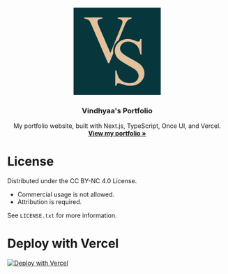 <!-- PROJECT LOGO -->
<br />
<div align="center">
  <a href="https://github.com/Vindhyaa-Saravanan/My-Latest-Portfolio">
    <img src="src\app\logo.png" alt="Logo" width="200" height="200">
  </a>

<h3 align="center">Vindhyaa's Portfolio</h3>

  <p align="center">
    My portfolio website, built with Next.js, TypeScript, Once UI, and Vercel.
    <br />
    <a href="https://vindhyaa-portfolio.vercel.app/"><strong>View my portfolio »</strong></a>
  </p>
</div>

# **License**

Distributed under the CC BY-NC 4.0 License.
- Commercial usage is not allowed.
- Attribution is required.

See `LICENSE.txt` for more information.

# **Deploy with Vercel**
[![Deploy with Vercel](https://vercel.com/button)](https://vercel.com/new/clone?repository-url=https%3A%2F%2Fgithub.com%2Fonce-ui-system%2Fmagic-portfolio&project-name=portfolio&repository-name=portfolio&redirect-url=https%3A%2F%2Fgithub.com%2Fonce-ui-system%2Fmagic-portfolio&demo-title=Magic%20Portfolio&demo-description=Showcase%20your%20designers%20or%20developer%20portfolio&demo-url=https%3A%2F%2Fdemo.magic-portfolio.com&demo-image=https%3A%2F%2Fonce-ui.com%2Fimages%2Ftemplates%2Fmagic-portfolio%2Fcover.jpg)